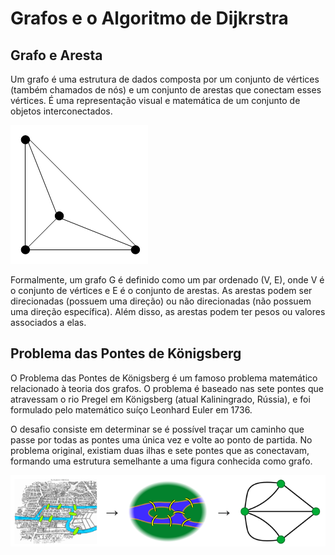 # Grafos e o Algoritmo de Dijkrstra

## Grafo e Aresta 

Um grafo é uma estrutura de dados composta por um conjunto de vértices (também chamados de nós) e um conjunto de arestas que conectam esses vértices. É uma representação visual e matemática de um conjunto de objetos interconectados.

![Grafo com quatro vértices e 6 arestas](./assets/grafo_e_arestas.png) 

Formalmente, um grafo G é definido como um par ordenado (V, E), onde V é o conjunto de vértices e E é o conjunto de arestas. As arestas podem ser direcionadas (possuem uma direção) ou não direcionadas (não possuem uma direção específica). Além disso, as arestas podem ter pesos ou valores associados a elas.


## Problema das Pontes de Königsberg

O Problema das Pontes de Königsberg é um famoso problema matemático relacionado à teoria dos grafos. O problema é baseado nas sete pontes que atravessam o rio Pregel em Königsberg (atual Kaliningrado, Rússia), e foi formulado pelo matemático suíço Leonhard Euler em 1736.

O desafio consiste em determinar se é possível traçar um caminho que passe por todas as pontes uma única vez e volte ao ponto de partida. No problema original, existiam duas ilhas e sete pontes que as conectavam, formando uma estrutura semelhante a uma figura conhecida como grafo.

![Pontes de Königsberg](./assets/Konigsberg_bridges.png)

